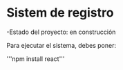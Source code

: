 <h1> Sistem de registro</h1>

-Estado del proyecto: en construcción

Para ejecutar el sistema, debes poner:

'''npm install react'''
